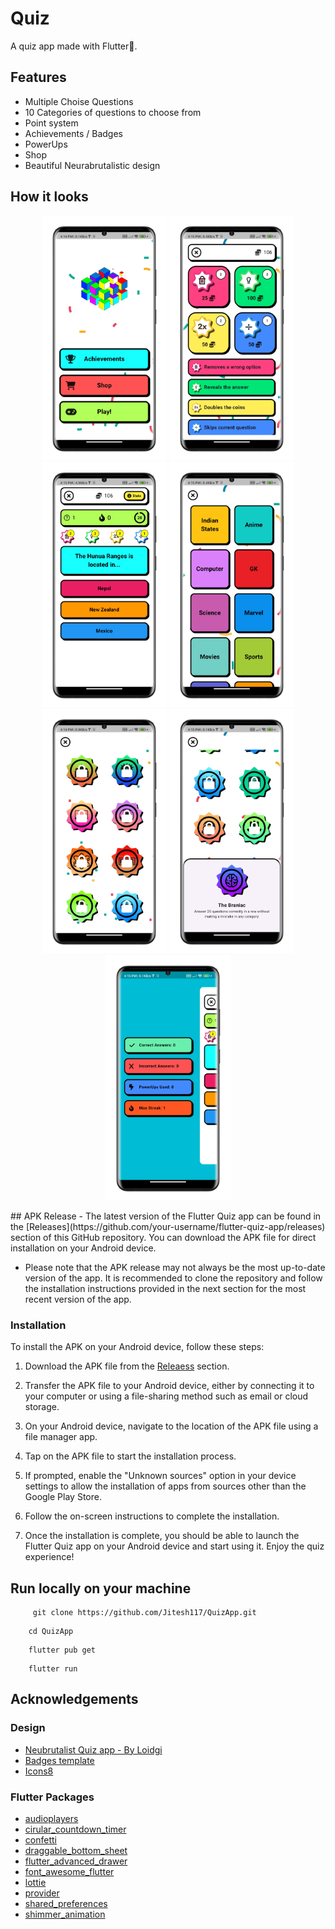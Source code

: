 # Quiz 

A quiz app made with Flutter💙.

## Features
- Multiple Choise Questions
- 10 Categories of questions to choose from
- Point system
- Achievements / Badges
- PowerUps 
- Shop
- Beautiful Neurabrutalistic design

## How it looks
<p align = "center">
<img width = 200 src = "./screenshots/0.png">
<img width = 200 src = "./screenshots/1.png">
<img width = 200 src = "./screenshots/2.png">
<img width = 200 src = "./screenshots/3.png">
<img width = 200 src = "./screenshots/4.png">
<img width = 200 src = "./screenshots/5.png">
<img width = 200 src = "./screenshots/6.png">
</p>
## APK Release
- The latest version of the Flutter Quiz app can be found in the [Releases](https://github.com/your-username/flutter-quiz-app/releases) section of this GitHub repository. You can download the APK file for direct installation on your Android device.

- Please note that the APK release may not always be the most up-to-date version of the app. It is recommended to clone the repository and follow the installation instructions provided in the next section for the most recent version of the app.

### Installation
To install the APK on your Android device, follow these steps:

1. Download the APK file from the [Releaess](https://github.com/jitesh117/QuizApp/releases) section.

1. Transfer the APK file to your Android device, either by connecting it to your computer or using a file-sharing method such as email or cloud storage.

1. On your Android device, navigate to the location of the APK file using a file manager app.

1. Tap on the APK file to start the installation process.

1. If prompted, enable the "Unknown sources" option in your device settings to allow the installation of apps from sources other than the Google Play Store.

1. Follow the on-screen instructions to complete the installation.

1. Once the installation is complete, you should be able to launch the Flutter Quiz app on your Android device and start using it. Enjoy the quiz experience!

## Run locally on your machine
```shell
     git clone https://github.com/Jitesh117/QuizApp.git
```

```shell
    cd QuizApp
```

```shell
    flutter pub get
``` 

```shell
    flutter run
```

## Acknowledgements
### Design 
- [Neubrutalist Quiz app - By Loidgi](https://www.figma.com/community/file/1145433435196546360)
- [Badges template](https://www.figma.com/community/file/1211091867838084867)
- [Icons8](https://icons8.com/)
### Flutter Packages
- [audioplayers](https://pub.dev/packages/audioplayers)
- [cirular_countdown_timer](https://pub.dev/packages/circular_countdown_timer)
- [confetti](https://pub.dev/packages/confetti)
- [draggable_bottom_sheet](https://pub.dev/packages/draggable_bottom_sheet)
- [flutter_advanced_drawer](https://pub.dev/packages/flutter_advanced_drawer)
- [font_awesome_flutter](https://pub.dev/packages/font_awesome_flutter)
- [lottie](https://pub.dev/packages/lottie)
- [provider](https://pub.dev/packages/provider)
- [shared_preferences](https://pub.dev/packages/shared_preferences)
- [shimmer_animation](https://pub.dev/packages/shimmer_animation)

    



